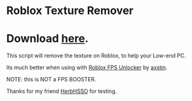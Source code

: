 # Roblox Texture Remover
# Download [here](https://github.com/OhRetro/Roblox-Texture-Remover/releases).
This script will remove the texture on Roblox, to help your Low-end PC.

Its much better when using with [Roblox FPS Unlocker](https://github.com/axstin/rbxfpsunlocker/releases) by [axstin](https://github.com/axstin).

NOTE: this is NOT a FPS BOOSTER.

Thanks for my friend [HerbHSSO](https://github.com/HerbHSSO) for testing.
